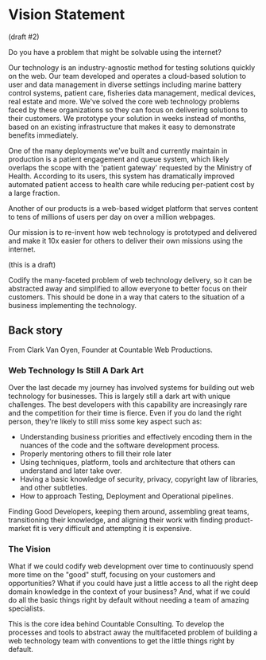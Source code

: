 # Vision Statement

(draft #2)

Do you have a problem that might be solvable using the internet?

Our technology is an industry-agnostic method for testing solutions quickly on the web. Our team developed and operates a cloud-based solution to user and data management in diverse settings including marine battery control systems, patient care, fisheries data management, medical devices, real estate and more. We've solved the core web technology problems faced by these organizations so they can focus on delivering solutions to their customers. We prototype your solution in weeks instead of months, based on an existing infrastructure that makes it easy to demonstrate benefits immediately.

One of the many deployments we've built and currently maintain in production is a patient engagement and queue system, which likely overlaps the scope with the 'patient gateway' requested by the Ministry of Health. According to its users, this system has dramatically improved automated patient access to health care while reducing per-patient cost by a large fraction.

Another of our products is a web-based widget platform that serves content to tens of millions of users per day on over a million webpages.

Our mission is to re-invent how web technology is prototyped and delivered and make it 10x easier for others to deliver their own missions using the internet.

(this is a draft)

Codify the many-faceted problem of web technology delivery, so it can be abstracted away and simplified to allow everyone to better focus on their customers. This should be done in a way that caters to the situation of a business implementing the technology.

## Back story

From Clark Van Oyen, Founder at Countable Web Productions.

### Web Technology Is Still A Dark Art

Over the last decade my journey has involved systems for building out web technology for businesses. This is largely still a dark art with unique challenges. The best developers with this capability are increasingly rare and the competition for their time is fierce. Even if you do land the right person, they're likely to still miss some key aspect such as:

  * Understanding business priorities and effectively encoding them in the nuances of the code and the software development process.
  * Properly mentoring others to fill their role later
  * Using techniques, platform, tools and architecture that others can understand and later take over.
  * Having a basic knowledge of security, privacy, copyright law of libraries, and other subtleties.
  * How to approach Testing, Deployment and Operational pipelines.

Finding Good Developers, keeping them around, assembling great teams, transitioning their knowledge, and aligning their work with finding product-market fit is very difficult and attempting it is expensive.

### The Vision

What if we could codify web development over time to continuously spend more time on the "good" stuff, focusing on your customers and opportunities? What if you could have just a little access to all the right deep domain knowledge in the context of your business? And, what if we could do all the basic things right by default without needing a team of amazing specialists.

This is the core idea behind Countable Consulting. To develop the processes and tools to abstract away the multifaceted problem of building a web technology team with conventions to get the little things right by default.



